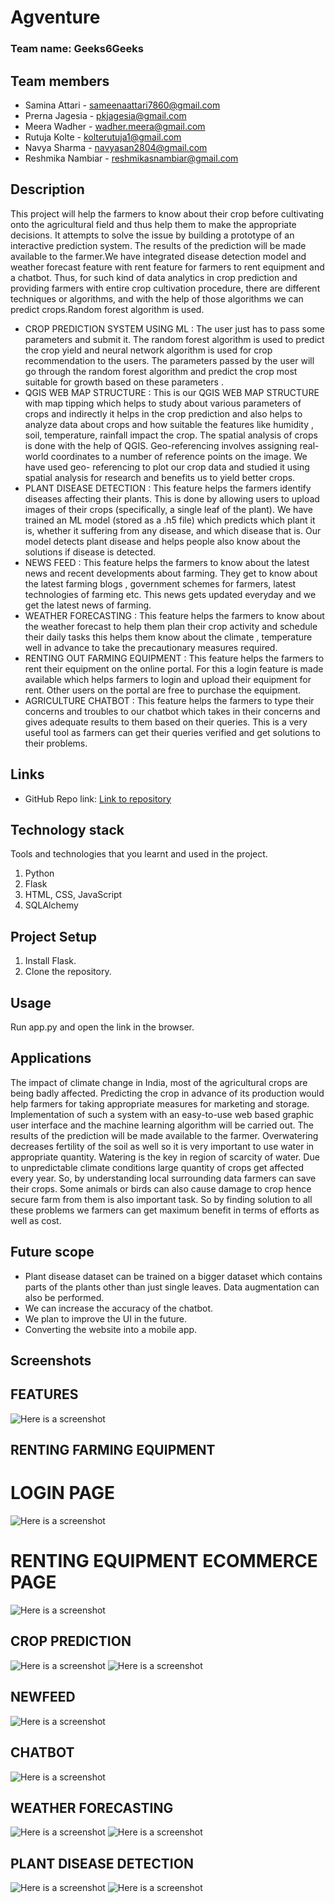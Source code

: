 # Agventure

### Team name: Geeks6Geeks

## Team members
* Samina Attari - sameenaattari7860@gmail.com
* Prerna Jagesia - pkjagesia@gmail.com
* Meera Wadher - wadher.meera@gmail.com
* Rutuja Kolte - kolterutuja1@gmail.com
* Navya Sharma - navyasan2804@gmail.com
* Reshmika Nambiar - reshmikasnambiar@gmail.com


## Description
This project will help the farmers to know about their crop before cultivating onto the agricultural field and thus help them to make the appropriate decisions. It attempts to solve the issue by building a prototype of an interactive prediction system. The results of the prediction will be made available to the farmer.We have integrated disease detection model and weather forecast feature with rent feature for farmers to rent equipment and a chatbot. Thus, for such kind of data analytics in crop prediction and providing farmers with entire crop cultivation procedure, there are different techniques or algorithms, and with the help of those algorithms we can predict crops.Random forest algorithm is used. 

* CROP PREDICTION SYSTEM USING ML : The user just has to pass some parameters and submit it. The random forest algorithm is used to predict the crop yield and neural network algorithm is used for crop recommendation to the users. The parameters passed by the user will go through the random forest algorithm and predict the crop most suitable for growth based on these parameters .
* QGIS WEB MAP STRUCTURE : This is our QGIS WEB MAP STRUCTURE with map tipping which helps to study about various parameters of crops and indirectly it helps in the crop prediction and also helps to analyze data about crops and how suitable the features like humidity , soil, temperature, rainfall impact the crop. The spatial analysis of crops is done with the help of QGIS. Geo-referencing involves assigning real-world coordinates to a number of reference points on the image. We have used geo- referencing to plot our crop data and studied it using spatial analysis for research and benefits us to yield better crops.
* PLANT DISEASE DETECTION : This feature helps the farmers identify diseases affecting their plants. This is done by allowing users to upload images of their crops (specifically, a single leaf of the plant). We have trained an ML model (stored as a .h5 file) which predicts which plant it is, whether it suffering from any disease, and which disease that is. Our model detects plant disease and helps people also know about the solutions if disease is detected.
* NEWS FEED : This feature helps the farmers to know about the latest news and recent developments about farming. They get to know about the latest farming blogs , government schemes for farmers,  latest technologies of farming etc. This news gets updated everyday and we get the latest news of farming.
* WEATHER FORECASTING : This feature helps the farmers to know about the weather forecast to help them plan their crop activity and schedule their daily tasks this helps them know about the climate , temperature well in advance to take the precautionary measures required.
* RENTING OUT FARMING EQUIPMENT : This feature helps the farmers to rent their equipment on the online portal. For this a login feature is made available which helps farmers to login and upload their equipment for rent. Other users on the portal are free to purchase the equipment.
* AGRICULTURE CHATBOT : This feature helps the farmers to type their concerns and troubles to our chatbot which takes in their concerns and gives adequate results to them based on their queries. This is a very useful tool as farmers can  get their queries verified and get solutions to their problems.



## Links
* GitHub Repo link: [Link to repository](https://github.com/Meera-W/agriculture)

## Technology stack

Tools and technologies that you learnt and used in the project.

1. Python
2. Flask
3. HTML, CSS, JavaScript
4. SQLAlchemy

## Project Setup
1. Install Flask.
2. Clone the repository.

## Usage
Run app.py and open the link in the browser.

## Applications
The impact of climate change in India, most of the agricultural crops are being badly affected. Predicting the crop in advance of its production would help farmers for taking appropriate measures for marketing and storage. Implementation of such a system with an easy-to-use web based graphic user interface and the machine learning algorithm will be carried out. The results of the prediction will be made available to the farmer. Overwatering decreases fertility of the soil as well so it is very important to use water in appropriate quantity. Watering is the key in region of scarcity of water. Due to unpredictable climate conditions large quantity of crops get affected every year. So, by understanding local surrounding data farmers can save their crops. Some animals or birds can also cause damage to crop hence secure farm from them is also important task. So by finding solution to all these problems we farmers can get maximum benefit in terms of efforts as well as cost. 


## Future scope
* Plant disease dataset can be trained on a bigger dataset which contains parts of the plants other than just single leaves. Data augmentation can also be performed.
* We can increase the accuracy of the chatbot.
* We plan to improve the UI in the future.
* Converting the website into a mobile app.

## Screenshots

## FEATURES
![](https://i.postimg.cc/PNQSPmnW/FEATURES.png "Here is a screenshot")

## RENTING FARMING EQUIPMENT

# LOGIN PAGE
![](https://i.postimg.cc/n929pF5m/RENT0.png "Here is a screenshot")

# RENTING EQUIPMENT ECOMMERCE PAGE

![](https://i.postimg.cc/MXSs69NZ/RENT.png "Here is a screenshot")

## CROP PREDICTION
![](https://i.postimg.cc/4ds90Sdc/crop-unpreedicted.png "Here is a screenshot")
![](https://i.postimg.cc/28MBY6yr/crop.png "Here is a screenshot")

## NEWFEED
![](https://i.postimg.cc/HsqjKhvL/news-feed.png "Here is a screenshot")

## CHATBOT
![](https://i.postimg.cc/Hxzy19ch/chatbot.png "Here is a screenshot")

## WEATHER FORECASTING
![](https://i.postimg.cc/FHSkH4kc/weather-forecast.png "Here is a screenshot")
![](https://i.postimg.cc/L40JkXzL/weather-forecast-2.png "Here is a screenshot")

## PLANT DISEASE DETECTION
![](https://i.postimg.cc/D0Wyprqs/disease-detection.png "Here is a screenshot")
![](https://i.postimg.cc/0NfQz2k6/disease-detection-output.png "Here is a screenshot")

